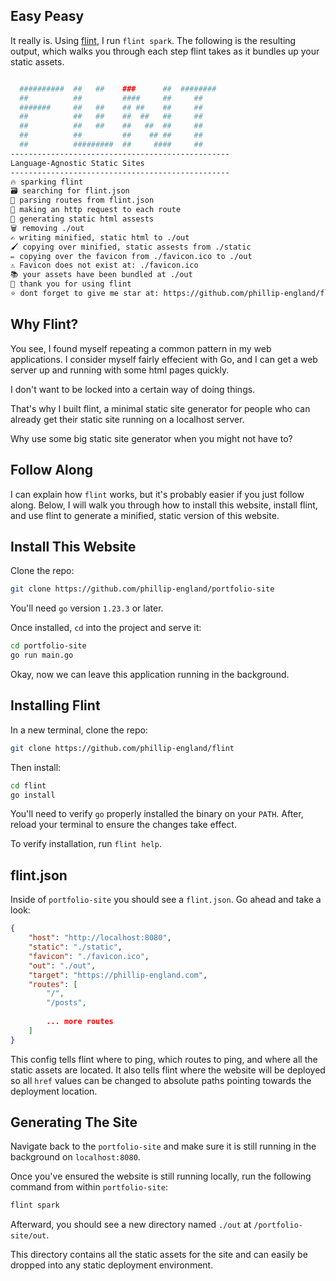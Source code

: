 <div id='meta-data'>
    <div key='subtext' value='check out my tool, flint'></div>
</div>

## Easy Peasy
It really is. Using [flint](https://github.com/phillip-england/flint), I run `flint spark`. The following is the resulting output, which walks you through each step flint takes as it bundles up your static assets.

```bash

  ##########  ##   ##    ###      ##  ########
  ##          ##         ####     ##     ##
  #######     ##   ##    ## ##    ##     ##
  ##          ##   ##    ##  ##   ##     ##
  ##          ##   ##    ##   ##  ##     ##
  ##          ##         ##    ## ##     ##
  ##          #########  ##     ####     ##
-------------------------------------------------
Language-Agnostic Static Sites
-------------------------------------------------
🔥 sparking flint
🗃️ searching for flint.json
🔎 parsing routes from flint.json
🏹 making an http request to each route
🔨 generating static html assests
🗑️ removing ./out
✍️ writing minified, static html to ./out
🖌️ copying over minified, static assests from ./static
✏️ copying over the favicon from ./favicon.ico to ./out
⚠️ Favicon does not exist at: ./favicon.ico
📚 your assets have been bundled at ./out
🙏 thank you for using flint
⭐ dont forget to give me star at: https://github.com/phillip-england/flint
```

## Why Flint?
You see, I found myself repeating a common pattern in my web applications. I consider myself fairly effecient with Go, and I can get a web server up and running with some html pages quickly.

I don't want to be locked into a certain way of doing things.

That's why I built flint, a minimal static site generator for people who can already get their static site running on a localhost server.

Why use some big static site generator when you might not have to?

## Follow Along
I can explain how `flint` works, but it's probably easier if you just follow along. Below, I will walk you through how to install this website, install flint, and use flint to generate a minified, static version of this website.


## Install This Website
Clone the repo:
```bash
git clone https://github.com/phillip-england/portfolio-site
```

You'll need `go` version `1.23.3` or later.

Once installed, `cd` into the project and serve it:
```bash
cd portfolio-site
go run main.go
```

Okay, now we can leave this application running in the background. 

## Installing Flint
In a new terminal, clone the repo:
```bash
git clone https://github.com/phillip-england/flint
```

Then install:
```bash
cd flint
go install
```

You'll need to verify `go` properly installed the binary on your `PATH`. After, reload your terminal to ensure the changes take effect.

To verify installation, run `flint help`.

## flint.json
Inside of `portfolio-site` you should see a `flint.json`. Go ahead and take a look:

```json
{
    "host": "http://localhost:8080",
    "static": "./static",
    "favicon": "./favicon.ico",
    "out": "./out",
    "target": "https://phillip-england.com",
    "routes": [
        "/",
        "/posts",
       
        ... more routes
    ]
}
```

This config tells flint where to ping, which routes to ping, and where all the static assets are located. It also tells flint where the website will be deployed so all `href` values can be changed to absolute paths pointing towards the deployment location.

## Generating The Site
Navigate back to the `portfolio-site` and make sure it is still running in the background on `localhost:8080`.

Once you've ensured the website is still running locally, run the following command from within `portfolio-site`:
```bash
flint spark
```

Afterward, you should see a new directory named `./out` at `/portfolio-site/out`.

This directory contains all the static assets for the site and can easily be dropped into any static deployment environment.
